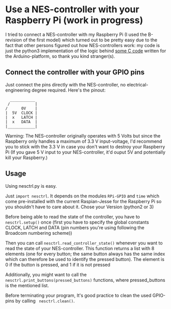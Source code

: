 # Use a NES-controller with your Raspberry Pi (work in progress)
I tried to connect a NES-controller with my Raspberry Pi (I used the B-revision of the first model) which turned out to be pretty easy due to the fact that other persons figured out how NES-controllers work: my code is just the python3 implementation of the logic behind [some C code](http://forum.arduino.cc/index.php?topic=8481.0) written for the Arduino-platform, so thank you kind stranger(s). 


## Connect the controller with your GPIO pins
Just connect the pins directly with the NES-controller, no electrical-engineering degree required.
Here's the pinout:
``` 
  ___________ 
 /           |
/      0V    |
|  5V  CLOCK |
|  x   LATCH |
|  x   DATA  |
|____________|
```
Warning: The NES-controller originally operates with 5 Volts but since the Raspberry only handles a maximum of 3.3 V input-voltage, I'd recommend you to stick with the 3.3 V in case you don't want to destroy your Raspberry Pi (If you gave 5 V input to your NES-controller, it'd ouput 5V and potentially kill your Raspberry.)

## Usage
Using nesctrl.py is easy. 

Just ```import nesctrl```. It depends on the modules ```RPi-GPIO``` and ```time``` which come pre-installed with the current Raspian-Jesse for the Raspberry Pi so you shouldn't have to care about it. Chose your Version (python2 or 3)

Before being able to read the state of the controller, you have to  ``` nesctrl.setup() ``` once (first you have to specify the global constants CLOCK, LATCH and DATA (pin numbers you're using following the Broadcom numbering scheme)) 

Then you can call ```nesctrl.read_controller_state()``` whenever you want to read the state of your NES-controller. This function returns a list with 8 elements (one for every button; the same button always has the same index which can therefore be used to identify the pressed button). The element is 0 if the button is pressed, and 1 if it is not pressed 

Additionally, you might want to call the ``` nesctrl.print_buttons(pressed_buttons)``` functions, where pressed_buttons is the mentioned list.

Before terminating your program, It's good practice to clean the used GPIO-pins by calling ``` nesctrl.clean()```.


